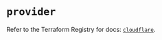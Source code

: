 # `provider`

Refer to the Terraform Registry for docs: [`cloudflare`](https://registry.terraform.io/providers/cloudflare/cloudflare/4.52.0/docs).
